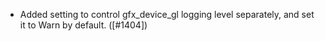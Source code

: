 * Added setting to control gfx_device_gl logging level separately, and set it to Warn by default. ([#1404])